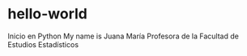 # hello-world
Inicio en Python
My name is Juana María 
Profesora de la Facultad de Estudios Estadísticos
